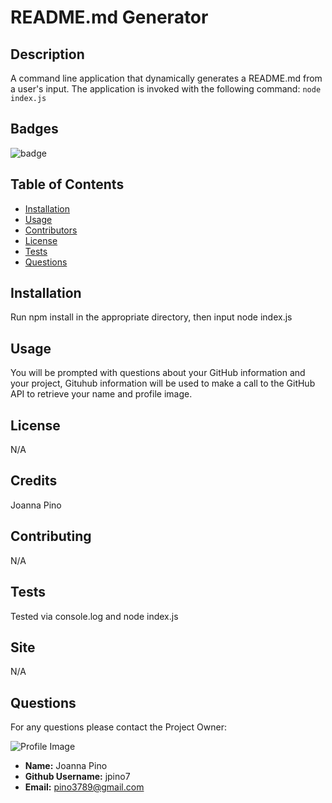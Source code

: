 
# README.md Generator

## Description
A command line application that dynamically generates a README.md from a user's input. The application is invoked with the following command: ``` node index.js ```

## Badges
![badge](https://img.shields.io/github/languages/top/jpino7/READMEgenerator)

## Table of Contents
- [Installation](#installation)
- [Usage](#usage)
- [Contributors](#contributing)
- [License](#license)
- [Tests](#tests)
- [Questions](#questions)

## Installation
Run npm install in the appropriate directory, then input node index.js

## Usage
You will be prompted with questions about your GitHub information and your project, Gituhub information will be used to make a call to the GitHub API to retrieve your name and profile image.

## License
N/A

## Credits
Joanna Pino

## Contributing
N/A

## Tests
Tested via console.log and node index.js

## Site
N/A

## Questions
For any questions please contact the Project Owner: 

![Profile Image](https://avatars3.githubusercontent.com/u/59301610?v=4)

- **Name:** Joanna Pino
- **Github Username:** jpino7
- **Email:** pino3789@gmail.com
